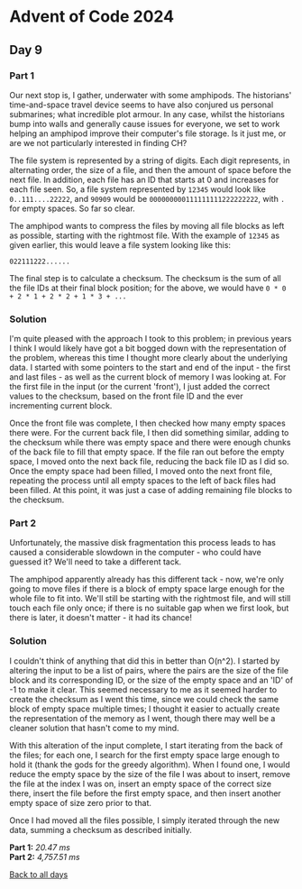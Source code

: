 # Advent of Code 2024
## Day 9
### Part 1
Our next stop is, I gather, underwater with some amphipods. The historians' time-and-space travel device seems to have also conjured us personal submarines; what incredible plot armour. In any case, whilst the historians bump into walls and generally cause issues for everyone, we set to work helping an amphipod improve their computer's file storage. Is it just me, or are we not particularly interested in finding CH?  

The file system is represented by a string of digits. Each digit represents, in alternating order, the size of a file, and then the amount of space before the next file. In addition, each file has an ID that starts at 0 and increases for each file seen. So, a file system represented by ```12345``` would look like ```0..111....22222```, and ```90909``` would be ```000000000111111111222222222```, with ```.``` for empty spaces. So far so clear.  

The amphipod wants to compress the files by moving all file blocks as left as possible, starting with the rightmost file. With the example of ```12345``` as given earlier, this would leave a file system looking like this:
```
022111222......
```
The final step is to calculate a checksum. The checksum is the sum of all the file IDs at their final block position; for the above, we would have ```0 * 0 + 2 * 1 + 2 * 2 + 1 * 3 + ...```
### Solution
I'm quite pleased with the approach I took to this problem; in previous years I think I would likely have got a bit bogged down with the representation of the problem, whereas this time I thought more clearly about the underlying data. I started with some pointers to the start and end of the input - the first and last files - as well as the current block of memory I was looking at. For the first file in the input (or the current 'front'), I just added the correct values to the checksum, based on the front file ID and the ever incrementing current block.  

Once the front file was complete, I then checked how many empty spaces there were. For the current back file, I then did something similar, adding to the checksum while there was empty space and there were enough chunks of the back file to fill that empty space. If the file ran out before the empty space, I moved onto the next back file, reducing the back file ID as I did so. Once the empty space had been filled, I moved onto the next front file, repeating the process until all empty spaces to the left of back files had been filled. At this point, it was just a case of adding remaining file blocks to the checksum.
### Part 2
Unfortunately, the massive disk fragmentation this process leads to has caused a considerable slowdown in the computer - who could have guessed it? We'll need to take a different tack.  

The amphipod apparently already has this different tack - now, we're only going to move files if there is a block of empty space large enough for the whole file to fit into. We'll still be starting with the rightmost file, and will still touch each file only once; if there is no suitable gap when we first look, but there is later, it doesn't matter - it had its chance!
### Solution
I couldn't think of anything that did this in better than O(n^2). I started by altering the input to be a list of pairs, where the pairs are the size of the file block and its corresponding ID, or the size of the empty space and an 'ID' of -1 to make it clear. This seemed necessary to me as it seemed harder to create the checksum as I went this time, since we could check the same block of empty space multiple times; I thought it easier to actually create the representation of the memory as I went, though there may well be a cleaner solution that hasn't come to my mind.  

With this alteration of the input complete, I start iterating from the back of the files; for each one, I search for the first empty space large enough to hold it (thank the gods for the greedy algorithm). When I found one, I would reduce the empty space by the size of the file I was about to insert, remove the file at the index I was on, insert an empty space of the correct size there, insert the file before the first empty space, and then insert another empty space of size zero prior to that.  

Once I had moved all the files possible, I simply iterated through the new data, summing a checksum as described initially.

**Part 1:** *20.47 ms*  
**Part 2:** *4,757.51 ms*  

[Back to all days](/2024)